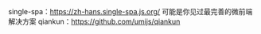 single-spa：https://zh-hans.single-spa.js.org/
可能是你见过最完善的微前端解决方案
qiankun：https://github.com/umijs/qiankun